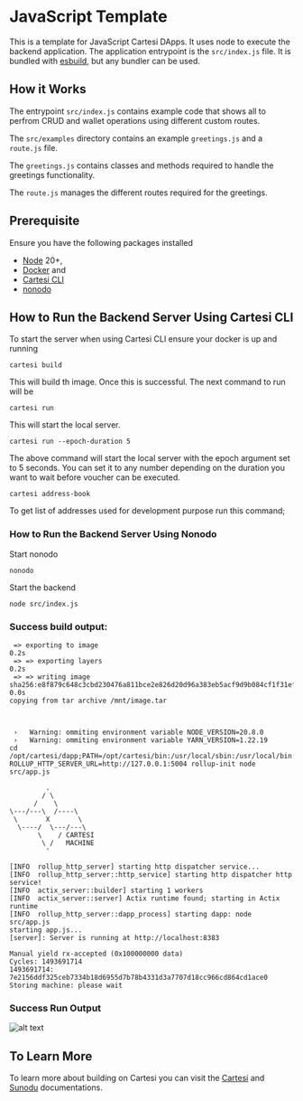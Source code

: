 # JavaScript Template

This is a template for JavaScript Cartesi DApps. It uses node to execute the backend application.
The application entrypoint is the `src/index.js` file. It is bundled with [esbuild](https://esbuild.github.io), but any bundler can be used.

## How it Works
The entrypoint `src/index.js` contains example code that shows all to perfrom CRUD and wallet operations using different custom routes.

The `src/examples` directory contains an example `greetings.js` and a `route.js` file. 

The `greetings.js` contains classes and methods required to handle the greetings functionality.

The `route.js` manages the different routes required for the greetings.

## Prerequisite
Ensure you have the following packages installed
- [Node](https://nodejs.org/en) 20+, 
- [Docker](https://docs.docker.com/desktop/install/windows-install/) and 
- [Cartesi CLI](https://docs.sunodo.io/guide/introduction/installing)
- [nonodo](https://github.com/Calindra/nonodo/tree/main)

## How to Run the Backend Server Using Cartesi CLI
To start the server when using Cartesi CLI ensure your docker is up and running

  ```shell
  cartesi build
  ```
  This will build th image. Once this is successful. The next command to run will be

   ```shell
  cartesi run
  ```
  This will start the local server. 

   ```shell
  cartesi run --epoch-duration 5
  ```
  The above command will start the local server with the epoch argument set to 5 seconds. You can set it to any number depending on the duration you want to wait before voucher can be executed.

   ```shell
  cartesi address-book
  ```
 To get list of addresses used for development purpose run this command;


### How to Run the Backend Server Using Nonodo

Start nonodo

```shell
nonodo
```

Start the backend

```shell
node src/index.js
```

### Success build output:

```shell
 => exporting to image                                                                                                                                                        0.2s
 => => exporting layers                                                                                                                                                       0.2s
 => => writing image sha256:e8f879c648c3cbd230476a811bce2e826d20d96a383eb5acf9d9b084cf1f31ef                                                                                  0.0s
copying from tar archive /mnt/image.tar



 ›   Warning: ommiting environment variable NODE_VERSION=20.8.0
 ›   Warning: ommiting environment variable YARN_VERSION=1.22.19
cd /opt/cartesi/dapp;PATH=/opt/cartesi/bin:/usr/local/sbin:/usr/local/bin:/usr/sbin:/usr/bin:/sbin:/bin ROLLUP_HTTP_SERVER_URL=http://127.0.0.1:5004 rollup-init node src/app.js

         .
        / \
      /    \
\---/---\  /----\
 \       X       \
  \----/  \---/---\
       \    / CARTESI
        \ /   MACHINE
         '

[INFO  rollup_http_server] starting http dispatcher service...
[INFO  rollup_http_server::http_service] starting http dispatcher http service!
[INFO  actix_server::builder] starting 1 workers
[INFO  actix_server::server] Actix runtime found; starting in Actix runtime
[INFO  rollup_http_server::dapp_process] starting dapp: node src/app.js
starting app.js...
[server]: Server is running at http://localhost:8383

Manual yield rx-accepted (0x100000000 data)
Cycles: 1493691714
1493691714: 7e2156ddf325ceb7334b18d6955d7b78b4331d3a7707d18cc966cd864cd1ace0
Storing machine: please wait

```
### Success Run Output
![alt text](<Screenshot 2024-07-15 at 10.00.50 AM.png>)

 ## To Learn More
  To learn more about building on Cartesi you can visit the [Cartesi](https://docs.cartesi.io/cartesi-rollups/1.3/) and [Sunodu](https://docs.sunodo.io/) documentations.
